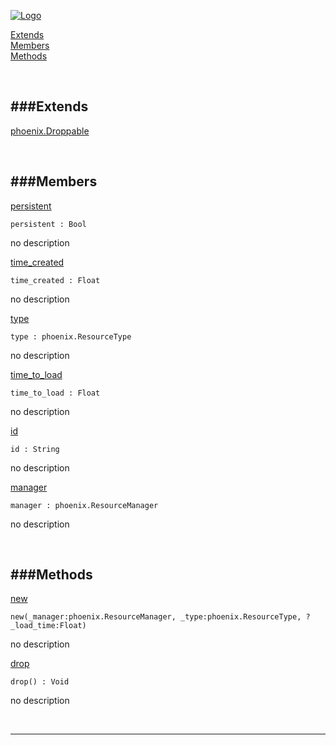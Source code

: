 
[![Logo](http://luxeengine.com/images/logo.png)](index.html)


[Extends](#Extends)   
[Members](#Members)   
[Methods](#Methods)   


&nbsp;   

<a class="lift" name="Extends" ></a>
###Extends   
---
<a class="lift" name="phoenix.Droppable" href="phoenix.Droppable.html">phoenix.Droppable</a>

&nbsp;   

<a class="lift" name="Members" ></a>
###Members   
---
<a class="lift" name="persistent" href="#persistent">persistent</a>



    persistent : Bool

<span class="small_desc_flat"> no description </span>   

<a class="lift" name="time_created" href="#time_created">time_created</a>



    time_created : Float

<span class="small_desc_flat"> no description </span>   

<a class="lift" name="type" href="#type">type</a>



    type : phoenix.ResourceType

<span class="small_desc_flat"> no description </span>   

<a class="lift" name="time_to_load" href="#time_to_load">time_to_load</a>



    time_to_load : Float

<span class="small_desc_flat"> no description </span>   

<a class="lift" name="id" href="#id">id</a>



    id : String

<span class="small_desc_flat"> no description </span>   

<a class="lift" name="manager" href="#manager">manager</a>



    manager : phoenix.ResourceManager

<span class="small_desc_flat"> no description </span>   

&nbsp;   

<a class="lift" name="Methods" ></a>
###Methods   
---
<a class="lift" name="new" href="#new">new</a>



    new(_manager:phoenix.ResourceManager, _type:phoenix.ResourceType, ?_load_time:Float) 

<span class="small_desc_flat"> no description </span>   

<a class="lift" name="drop" href="#drop">drop</a>



    drop() : Void

<span class="small_desc_flat"> no description </span>   



&nbsp;
&nbsp;
&nbsp;

---  


&nbsp;   
&nbsp;   